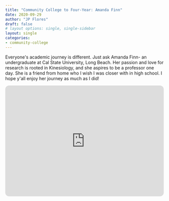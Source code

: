 ```yaml
---
title: "Community College to Four-Year: Amanda Finn"
date: 2020-09-29
author: "JP Flores"
draft: false
# layout options: single, single-sidebar
layout: single
categories:
- community-college
---
```


Everyone's academic journey is different. Just ask Amanda Finn- an undergraduate at Cal State University, Long Beach. Her passion and love for research is rooted in Kinesiology, and she aspires to be a professor one day. She is a friend from home who I wish I was closer with in high school. I hope y'all enjoy her journey as much as I did!

<iframe style="border-radius:12px" src="https://open.spotify.com/embed/episode/1lLouD9MngWkK0iQPaRrIQ?utm_source=generator&theme=0" width="100%" height="352" frameBorder="0" allowfullscreen="" allow="autoplay; clipboard-write; encrypted-media; fullscreen; picture-in-picture" loading="lazy"></iframe>